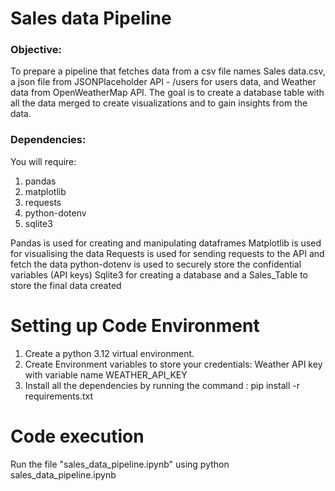 # Sales data Pipeline
### Objective:
To prepare a pipeline that fetches data from a csv file names Sales data.csv, a json file from JSONPlaceholder API - /users for users data, and Weather data from OpenWeatherMap API.
The goal is to create a database table with all the data merged to create visualizations and to gain insights from the data.

### Dependencies:
You will require:
1. pandas
2. matplotlib
3. requests
4. python-dotenv
5. sqlite3

Pandas is used for creating and manipulating dataframes
Matplotlib is used for visualising the data
Requests is used for sending requests to the API and fetch the data
python-dotenv is used to securely store the confidential variables (API keys)
Sqlite3 for creating a database and a Sales_Table to store the final data created

# Setting up Code Environment
1. Create a python 3.12 virtual environment.
2. Create Environment variables to store your credentials:
    Weather API key with variable name WEATHER_API_KEY
3. Install all the dependencies by running the command : pip install -r requirements.txt

# Code execution
Run the file "sales_data_pipeline.ipynb" using python sales_data_pipeline.ipynb 

